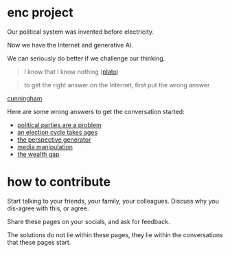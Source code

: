 # enc project

Our political system was invented before electricity.

Now we have the Internet and generative AI.

We can seriously do better if we challenge our thinking.

> I know that I know nothing ([plato](https://en.wikipedia.org/wiki/I_know_that_I_know_nothing))

> to get the right answer on the Internet, first put the wrong answer

[cunningham](https://meta.wikimedia.org/wiki/Cunningham%27s_Law)

Here are some wrong answers to get the conversation started:

 * [political parties are a problem](articles/political-parties.md)
 * [an election cycle takes ages](articles/election-cycle.md)
 * [the perspective generator](articles/perspective-generator.md)
 * [media manipulation](articles/media-manipulation.md)
 * [the wealth gap](articles/wealth-gap.md)

# how to contribute

Start talking to your friends, your family, your colleagues.  Discuss why you dis-agree with this, or agree.

Share these pages on your socials, and ask for feedback.

The solutions do not lie within these pages, they lie within the conversations that these pages start.